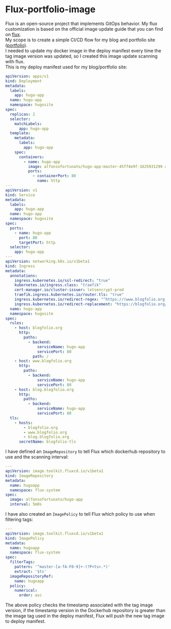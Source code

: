 # Flux-portfolio-image

Flux is an open-source project that implements GitOps behavior.
My flux customization is based on the official image update guide that you can find on [flux](https://fluxcd.io/docs/guides/image-update/).  
My scope is to create a simple CI/CD flow for my blog and portfolio site ([portfolio](https://github.com/MovieMaker93/hugo-arm-site)).  
I needed to update my docker image in the deploy manifest every time the tag image version was updated, so I created this image update scanning with flux.  
This is my deploy manifest used for my blog/portfolio site:
```yaml
apiVersion: apps/v1
kind: Deployment
metadata:
  labels:
    app: hugo-app
  name: hugo-app
  namespace: hugosite
spec:
  replicas: 2
  selector:
    matchLabels:
      app: hugo-app
  template:
    metadata:
      labels:
        app: hugo-app
    spec:
      containers:
        - name: hugo-app
          image: alfonsofortunato/hugo-app:master-45ff4e9f-1625931299 # {"$imagepolicy": "flux-system:hugoapp"}
          ports:
            - containerPort: 80
              name: http
---
apiVersion: v1
kind: Service
metadata:
  labels:
    app: hugo-app
  name: hugo-app
  namespace: hugosite
spec:
  ports:
    - name: hugo-app
      port: 80
      targetPort: http
  selector:
    app: hugo-app
---
apiVersion: networking.k8s.io/v1beta1
kind: Ingress
metadata:
  annotations:
    ingress.kubernetes.io/ssl-redirect: "true"
    kubernetes.io/ingress.class: "traefik"
    cert-manager.io/cluster-issuer: letsencrypt-prod
    traefik.ingress.kubernetes.io/router.tls: "true"
    ingress.kubernetes.io/redirect-regex: "^https://(www.blogfolio.org|(blog.)?blogfolio.org)/?(.*)"
    ingress.kubernetes.io/redirect-replacement: "https://blogfolio.org/$3"
  name: hugo-app
  namespace: hugosite
spec:
  rules:
    - host: blogfolio.org
      http:
        paths:
          - backend:
              serviceName: hugo-app
              servicePort: 80
            path: /
    - host: www.blogfolio.org
      http:
        paths:
          - backend:
              serviceName: hugo-app
              servicePort: 80
    - host: blog.blogfolio.org
      http:
        paths:
          - backend:
              serviceName: hugo-app
              servicePort: 80
  tls:
    - hosts:
        - blogfolio.org
        - www.blogfolio.org
        - blog.blogfolio.org
      secretName: blogfolio-tls
  ```
I have defined an `ImageRepository` to tell Flux which dockerhub repository to use and the scanning interval:
```yaml
---
apiVersion: image.toolkit.fluxcd.io/v1beta1
kind: ImageRepository
metadata:
  name: hugoapp
  namespace: flux-system
spec:
  image: alfonsofortunato/hugo-app
  interval: 5m0s
```
I have also created an `ImagePolicy` to tell Flux which policy to use when filtering tags:
```yaml
---
apiVersion: image.toolkit.fluxcd.io/v1beta1
kind: ImagePolicy
metadata:
  name: hugoapp
  namespace: flux-system
spec:
  filterTags:
    pattern: '^master-[a-fA-F0-9]+-(?P<ts>.*)'
    extract: '$ts'  
  imageRepositoryRef:
    name: hugoapp
  policy:
    numerical:
      order: asc
```
The above policy checks the timestamp associated with the tag image version, if the timestamp version in the Dockerhub repository is greater than the image tag used in the deploy manifest, Flux will push the new tag image to deploy manifest.


